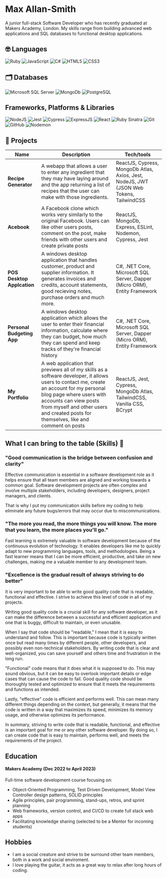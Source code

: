 # Max Allan-Smith

A junior full-stack Software Developer who has recently graduated at Makers Academy, London. My skills range from building advanced web applications and SQL databases to functional desktop applications.

## 🤓 Languages
![Ruby](https://img.shields.io/badge/-Ruby-red?style=for-the-badge&logo=ruby)
![JavaScript](https://img.shields.io/badge/-JavaScript-yellow?style=for-the-badge&logo=javascript)
![C#](https://img.shields.io/badge/-CSharp-green?style=for-the-badge&logo=csharp)
![HTML5](https://img.shields.io/badge/-HTML5-orange?style=for-the-badge&logo=html5)
![CSS3](https://img.shields.io/badge/-CSS3-blue?style=for-the-badge&logo=css3)

## 🗂️ Databases
![Microsoft SQL Server](https://img.shields.io/badge/-Microsoft%20SQL%20Server-darkblue?style=for-the-badge&logo=MicrosoftSQLServer)
![MongoDb](https://img.shields.io/badge/-MongoDb-blue?style=for-the-badge&logo=mongodb)
![PostgreSQL](https://img.shields.io/badge/-PostgreSQL-darkgrey?style=for-the-badge&logo=postgresql)

## Frameworks, Platforms & Libraries
![NodeJS](https://img.shields.io/badge/-Node.JS-green?style=for-the-badge&logo=node.js)
![Jest](https://img.shields.io/badge/-Jest-darkred?style=for-the-badge&logo=jest)
![Cypress](https://img.shields.io/badge/-CyPress-lightgrey?style=for-the-badge&logo=cypress)
![ExpressJS](https://img.shields.io/badge/-Express.JS-darkblue?style=for-the-badge&logo=express)
![React](https://img.shields.io/badge/react-%2320232a.svg?style=for-the-badge&logo=react&logoColor=%2361DAFB)
![Ruby Sinatra](https://img.shields.io/static/v1?style=for-the-badge&message=Ruby+Sinatra&color=000000&logo=Ruby+Sinatra&logoColor=FFFFFF&label=)
![Git](https://img.shields.io/static/v1?style=for-the-badge&message=Git&color=F05032&logo=Git&logoColor=FFFFFF&label=)
![GitHub](https://img.shields.io/static/v1?style=for-the-badge&message=GitHub&color=181717&logo=GitHub&logoColor=FFFFFF&label=)
![Nodemon](https://img.shields.io/static/v1?style=for-the-badge&message=Nodemon&color=222222&logo=Nodemon&logoColor=76D04B&label=)

## 🚀 Projects

| Name                         | Description       | Tech/tools        |
| ---------------------------- | ----------------- | ----------------- |
| **Recipe Generator**            | A webapp that allows a user to enter any ingredient that they may have laying around and the app returning a list of recipes that the user can make with those ingredients. | ReactJS, Cypress, MongoDb Atlas, Axios, Jest, NodeJS, JWT (JSON Web Tokens, TailwindCSS |
| **Acebook** | A Facebook clone which works very similarly to the original Facebook. Users can like other users posts, comment on the post, make friends with other users and create private posts | ReactJS, MongoDb, Express, ESLint, Nodemon, Cypress, Jest |
| **POS Desktop Applcation** | A windows desktop application that handles customer, product and supplier information. It generates invoices and credits, account statements, good recieving notes, purchase orders and much more. | C#, .NET Core, Microsoft SQL Server, Dapper (Micro ORM), Entity Framework |
| **Personal Budgeting App** | A windows desktop application which allows the user to enter their financial information, calculate where they can budget, how much they can spend and keep tracks of they're financial history | C#, .NET Core, Microsoft SQL Server, Dapper (Micro ORM), Entity Framework |
| **My Portfolio** | A web application that previews all of my skills as a software developer, it allows users to contact me, create an account for my personal blog page where users with accounts can view posts from myself and other users and created posts for themselves, like and comment on posts | ReactJS, Jest, Cypress, MongoDb Atlas, TailwindCSS, Vanilla CSS, BCrypt |


## What I can bring to the table (Skills) 👏

### "Good communication is the bridge between confusion and clarity"
Effective communication is essential in a software development role as it helps ensure that all team members are aligned and working towards a common goal. Software development projects are often complex and involve multiple stakeholders, including developers, designers, project managers, and clients.

That is why I put my communication skills before my coding to help eliminate any future bugs/errors that may occur due to miscommunications.

### "The more you read, the more things you will know. The more that you learn, the more places you'll go."
Fast learning is extremely valuable in software development because of the continuous evolution of technology. It enables developers like me to quickly adapt to new programming languages, tools, and methodologies.
Being a fast learner means that I can be more efficient, productive, and take on new challenges, making me a valuable member to any development team.

### "Excellence is the gradual result of always striving to do better"
It is very important to be able to write good quality code that is readable, functional and effective. I strive to achieve this level of code in all of my projects.

Writing good quality code is a crucial skill for any software developer, as it can make the difference between a successful and efficient application and one that is buggy, difficult to maintain, or even unusable.

When I say that code should be "readable," I mean that it is easy to understand and follow. This is important because code is typically written once but read many times by different people, other developers, and possibly even non-technical stakeholders. By writing code that is clear and well-organized, you can save yourself and others time and frustration in the long run.

"Functional" code means that it does what it is supposed to do. This may sound obvious, but it can be easy to overlook important details or edge cases that can cause the code to fail. Good quality code should be thoroughly tested and optimized to ensure that it meets the requirements and functions as intended.

Lastly, "effective" code is efficient and performs well. This can mean many different things depending on the context, but generally, it means that the code is written in a way that maximizes its speed, minimizes its memory usage, and otherwise optimizes its performance.

In summary, striving to write code that is readable, functional, and effective is an important goal for me or any other software developer. By doing so, I can create code that is easy to maintain, performs well, and meets the requirements of the project.


## Education

#### Makers Academy (Dec 2022 to April 2023)
Full-time software development course focusing on:	
- Object-Oriented Programming, Test Driven Development, Model View Controller design patterns, SOLID principles
- Agile principles, pair programming, stand-ups, retros, and sprint planning
- Web frameworks, version control, and CI/CD to create full stack web apps
- Facilitating knowledge sharing (selected to be a Mentor for incoming students)

## Hobbies

 - I am a social creature and strive to be surround other team members, both in a work and social enviroment.
 - I love playing the guitar, it acts as a great way to relax after long hours of coding.
